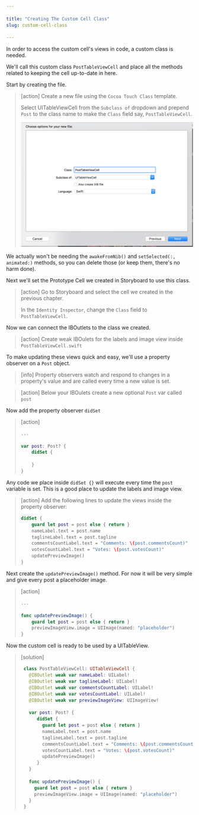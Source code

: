 ```yaml
---

title: "Creating The Custom Cell Class"
slug: custom-cell-class

---
```


In order to access the custom cell's views in code, a custom class is needed.

We'll call this custom class `PostTableViewCell` and place all the methods related to keeping the cell up-to-date in here.

Start by creating the file.

> [action]
> Create a new file using the `Cocoa Touch Class` template.
>
> Select UITableViewCell from the `Subclass of` dropdown and prepend `Post` to the class name to make the `Class` field say, `PostTableViewCell`.
>
> ![Create post cell](assets/post-table-view-cell.png)

We actually won't be needing the `awakeFromNib()` and `setSelected(:, animated:)` methods, so you can delete those (or keep them, there's no harm done).

Next we'll set the Prototype Cell we created in Storyboard to use this class.

> [action]
> Go to Storyboard and select the cell we created in the previous chapter.
>
> In the `Identity Inspector`, change the `Class` field to `PostTableViewCell`.

Now we can connect the IBOutlets to the class we created.

> [action]
> Create weak IBOulets for the labels and image view inside `PostTableViewCell.swift`

To make updating these views quick and easy, we'll use a property observer on a `Post` object.

> [info]
> Property observers watch and respond to changes in a property's value and are called every time a new value is set.

> [action]
> Below your IBOulets create a new optional `Post` var called `post`

Now add the property observer `didSet`

> [action]
>
> ```swift
> ...
>
> var post: Post? {
>     didSet {
>
>     }
> }
> ```

Any code we place inside `didSet {}` will execute every time the `post` variable is set. This is a good place to update the labels and image view.

> [action]
> Add the following lines to update the views inside the property observer:
>
> ```swift
> didSet {
>     guard let post = post else { return }
>     nameLabel.text = post.name
>     taglineLabel.text = post.tagline
>     commentsCountLabel.text = "Comments: \(post.commentsCount)"
>     votesCountLabel.text = "Votes: \(post.votesCount)"
>     updatePreviewImage()
> }
> ```

Next create the `updatePreviewImage()` method. For now it will be very simple and give every post a placeholder image.

> [action]
>
> ```swift
> ...
>
> func updatePreviewImage() {
>     guard let post = post else { return }
>     previewImageView.image = UIImage(named: "placeholder")
> }
> ```

Now the custom cell is ready to be used by a UITableView.

> [solution]
>
> ```swift
>  class PostTableViewCell: UITableViewCell {
>    @IBOutlet weak var nameLabel: UILabel!
>    @IBOutlet weak var taglineLabel: UILabel!
>    @IBOutlet weak var commentsCountLabel: UILabel!
>    @IBOutlet weak var votesCountLabel: UILabel!
>    @IBOutlet weak var previewImageView: UIImageView!
>    
>    var post: Post? {
>       didSet {
>         guard let post = post else { return }
>         nameLabel.text = post.name
>         taglineLabel.text = post.tagline
>         commentsCountLabel.text = "Comments: \(post.commentsCount)"
>         votesCountLabel.text = "Votes: \(post.votesCount)"
>         updatePreviewImage()
>       }
>    }
>
>    func updatePreviewImage() {
>      guard let post = post else { return }
>      previewImageView.image = UIImage(named: "placeholder")
>    }
>  }
> ```
